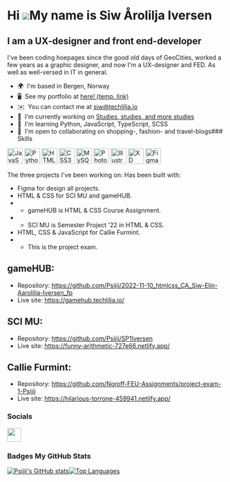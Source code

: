 Hi ![](https://user-images.githubusercontent.com/18350557/176309783-0785949b-9127-417c-8b55-ab5a4333674e.gif)My name is Siw Årolilja Iversen
============================================================================================================================================

I am a UX-designer and front end-developer
------------------------------------------

I've been coding hoepages since the good old days of GeoCities, worked a few years as a graphic designer, and now I'm a UX-designer and FED. As well as well-versed in IT in general.

*   🌍  I'm based in Bergen, Norway
*   🖥️  See my portfolio at [here! (temp. link)](http://hilarious-cat-d77aac.netlify.app/)
*   ✉️  You can contact me at [siw@techlilja.io](mailto:siw@techlilja.io)
*   🚀  I'm currently working on [Studies, studies, and more studies](http://uib.no)
*   🧠  I'm learning Python, JavaScript, TypeScript, SCSS
*   🤝  I'm open to collaborating on shopping-, fashion- and travel-blogs### Skills 
<p align="left">
<a href="https://developer.mozilla.org/en-US/docs/Web/JavaScript" target="_blank" rel="noreferrer"><img src="https://raw.githubusercontent.com/danielcranney/readme-generator/main/public/icons/skills/javascript-colored.svg" width="36" height="36" alt="JavaScript" /></a>
<a href="https://www.python.org/" target="_blank" rel="noreferrer"><img src="https://raw.githubusercontent.com/danielcranney/readme-generator/main/public/icons/skills/python-colored.svg" width="36" height="36" alt="Python" /></a>
<a href="https://developer.mozilla.org/en-US/docs/Glossary/HTML5" target="_blank" rel="noreferrer"><img src="https://raw.githubusercontent.com/danielcranney/readme-generator/main/public/icons/skills/html5-colored.svg" width="36" height="36" alt="HTML5" /></a>
<a href="https://www.w3.org/TR/CSS/#css" target="_blank" rel="noreferrer"><img src="https://raw.githubusercontent.com/danielcranney/readme-generator/main/public/icons/skills/css3-colored.svg" width="36" height="36" alt="CSS3" /></a>
<a href="https://www.mysql.com/" target="_blank" rel="noreferrer"><img src="https://raw.githubusercontent.com/danielcranney/readme-generator/main/public/icons/skills/mysql-colored.svg" width="36" height="36" alt="MySQL" /></a>
<a href="https://www.adobe.com/uk/products/photoshop.html" target="_blank" rel="noreferrer"><img src="https://raw.githubusercontent.com/danielcranney/readme-generator/main/public/icons/skills/photoshop-colored.svg" width="36" height="36" alt="Photoshop" /></a>
<a href="adobe.com/uk/products/illustrator.html" target="_blank" rel="noreferrer"><img src="https://raw.githubusercontent.com/danielcranney/readme-generator/main/public/icons/skills/illustrator-colored.svg" width="36" height="36" alt="Illustrator" /></a>
<a href="https://www.adobe.com/uk/products/xd.html" target="_blank" rel="noreferrer"><img src="https://raw.githubusercontent.com/danielcranney/readme-generator/main/public/icons/skills/xd-colored.svg" width="36" height="36" alt="XD" /></a>
<a href="https://www.figma.com/" target="_blank" rel="noreferrer"><img src="https://raw.githubusercontent.com/danielcranney/readme-generator/main/public/icons/skills/figma-colored.svg" width="36" height="36" alt="Figma" /></a>
</p>

The three projects I've been working on:
Has been built with:
* Figma for design all projects.
* HTML & CSS for SCI MU and gameHUB.
* * gameHUB is HTML & CSS Course Assignment.
* * SCI MU is Semester Project '22 in HTML & CSS.
* HTML, CSS & JavaScript for Callie Furmint.
* * This is the project exam.

## gameHUB:
* Repository: https://github.com/Psijii/2022-11-10_htmlcss_CA_Siw-Elin-Aarolilja-Iversen_fp
* Live site: https://gamehub.techlilja.io/

## SCI MU:
* Repository: https://github.com/Psijii/SP1Iversen
* Live site: https://funny-arithmetic-727e66.netlify.app/

## Callie Furmint:
* Repository: https://github.com/Noroff-FEU-Assignments/project-exam-1-Psijii
* Live site: https://hilarious-torrone-459941.netlify.app/
                    
 ### Socials
<p align="left">
<a href="https://www.github.com/Psijii" target="_blank" rel="noreferrer"><img src="https://raw.githubusercontent.com/danielcranney/readme-generator/main/public/icons/socials/github.svg" width="32" height="32" /></a></p>

### Badges <b>My GitHub Stats</b>
<a href="http://www.github.com/Psijii"><img src="https://github-readme-stats.vercel.app/api?username=Psijii&show_icons=true&hide=&count_private=true&title_color=0891b2&text_color=ffffff&icon_color=0891b2&bg_color=1c1917&hide_border=true&show_icons=true" alt="Psijii's GitHub stats" /></a><a href="https://github.com/Psijii" align="left"><img src="https://github-readme-stats.vercel.app/api/top-langs/?username=Psijii&langs_count=10&title_color=0891b2&text_color=ffffff&icon_color=0891b2&bg_color=1c1917&hide_border=true&locale=en&custom_title=Top%20%Languages" alt="Top Languages" /></a>
